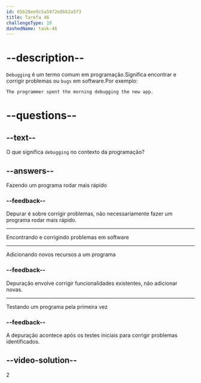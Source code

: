 ```yaml
---
id: 65b28ee9c5a5972e8bb2a5f3
title: Tarefa 46
challengeType: 19
dashedName: task-46
---
```


# --description--

`Debugging` é um termo comum em programação.Significa encontrar e corrigir problemas ou `bugs` em software.Por exemplo:

`The programmer spent the morning debugging the new app.` 

# --questions--

## --text--

O que significa `debugging` no contexto da programação?

## --answers--

Fazendo um programa rodar mais rápido

### --feedback--

Depurar é sobre corrigir problemas, não necessariamente fazer um programa rodar mais rápido.

---

Encontrando e corrigindo problemas em software

---

Adicionando novos recursos a um programa

### --feedback--

Depuração envolve corrigir funcionalidades existentes, não adicionar novas.

---

Testando um programa pela primeira vez

### --feedback--

A depuração acontece após os testes iniciais para corrigir problemas identificados.

## --video-solution--

2
